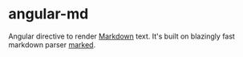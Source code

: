 # angular-md
Angular directive to render [Markdown](http://daringfireball.net/projects/markdown/) text. It's built on blazingly fast markdown parser [marked](https://github.com/chjj/marked).
